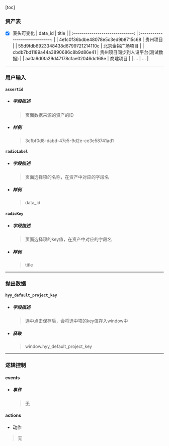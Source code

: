 [toc]
### 资产表
+ [x] 表头可变化
   |             data_id              |              title               |
   | :------------------------------: | :------------------------------: |
   | 4e1c0f36bdbe48078e5c3ed9b8715c68 |             贵州项目             |
   | 55d9fdb6923348438d6799721214110c |         北京金裕广场项目         |
   | cbdb7bd1189a44a3890686c8b9d86e41 | 贵州项目同步到人设平台(测试数据) |
   | aa0a9d0fa29d47178c1ae02046dc168e |             商建项目             |
   |               ...                |               ...                |

------

### 用户输入 

#### `assertid`

- ##### 字段描述

  > 页面数据来源的资产的ID

- ##### 样例

  > 3cfbf0d8-dabd-47e5-9d2e-ce3e58741ad1

#### `radioLabel`

- ##### 字段描述

  > 页面选择项的名称，在资产中对应的字段名

- ##### 样例

  > data_id

#### `radioKey`

- ##### 字段描述

  > 页面选择项的key值，在资产中对应的字段名

- ##### 样例

  > title

---
### 抛出数据

#### `hyy_default_project_key`

- ##### 字段描述

  > 选中点击保存后，会将选中项的key值存入window中

- ##### 获取

  > window.hyy_default_project_key

------

### 逻辑控制

#### events
- ##### 事件

  > 无

#### actions
+ 动作

> 无

